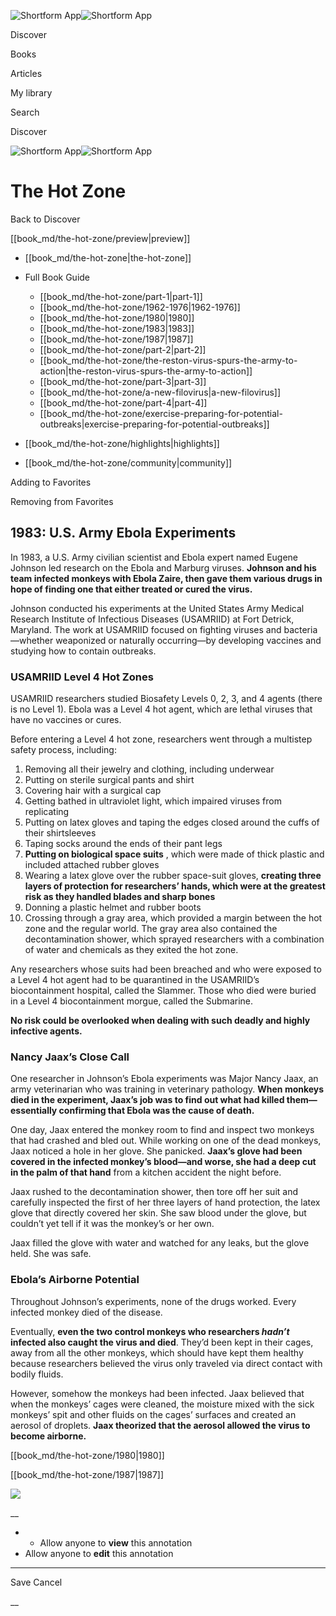 ![Shortform App](/img/logo.36a2399e.svg)![Shortform App](/img/logo-dark.70c1b072.svg)

Discover

Books

Articles

My library

Search

Discover

![Shortform App](/img/logo.36a2399e.svg)![Shortform App](/img/logo-dark.70c1b072.svg)

# The Hot Zone

Back to Discover

[[book_md/the-hot-zone/preview|preview]]

  * [[book_md/the-hot-zone|the-hot-zone]]
  * Full Book Guide

    * [[book_md/the-hot-zone/part-1|part-1]]
    * [[book_md/the-hot-zone/1962-1976|1962-1976]]
    * [[book_md/the-hot-zone/1980|1980]]
    * [[book_md/the-hot-zone/1983|1983]]
    * [[book_md/the-hot-zone/1987|1987]]
    * [[book_md/the-hot-zone/part-2|part-2]]
    * [[book_md/the-hot-zone/the-reston-virus-spurs-the-army-to-action|the-reston-virus-spurs-the-army-to-action]]
    * [[book_md/the-hot-zone/part-3|part-3]]
    * [[book_md/the-hot-zone/a-new-filovirus|a-new-filovirus]]
    * [[book_md/the-hot-zone/part-4|part-4]]
    * [[book_md/the-hot-zone/exercise-preparing-for-potential-outbreaks|exercise-preparing-for-potential-outbreaks]]
  * [[book_md/the-hot-zone/highlights|highlights]]
  * [[book_md/the-hot-zone/community|community]]



Adding to Favorites 

Removing from Favorites 

## 1983: U.S. Army Ebola Experiments

In 1983, a U.S. Army civilian scientist and Ebola expert named Eugene Johnson led research on the Ebola and Marburg viruses. **Johnson and his team infected monkeys with Ebola Zaire, then gave them various drugs in hope of finding one that either treated or cured the virus.**

Johnson conducted his experiments at the United States Army Medical Research Institute of Infectious Diseases (USAMRIID) at Fort Detrick, Maryland. The work at USAMRIID focused on fighting viruses and bacteria—whether weaponized or naturally occurring—by developing vaccines and studying how to contain outbreaks.

### USAMRIID Level 4 Hot Zones

USAMRIID researchers studied Biosafety Levels 0, 2, 3, and 4 agents (there is no Level 1). Ebola was a Level 4 hot agent, which are lethal viruses that have no vaccines or cures.

Before entering a Level 4 hot zone, researchers went through a multistep safety process, including:

  1. Removing all their jewelry and clothing, including underwear
  2. Putting on sterile surgical pants and shirt
  3. Covering hair with a surgical cap
  4. Getting bathed in ultraviolet light, which impaired viruses from replicating
  5. Putting on latex gloves and taping the edges closed around the cuffs of their shirtsleeves
  6. Taping socks around the ends of their pant legs
  7. **Putting on biological space suits** , which were made of thick plastic and included attached rubber gloves
  8. Wearing a latex glove over the rubber space-suit gloves, **creating three layers of protection for researchers’ hands, which were at the greatest risk as they handled blades and sharp bones**
  9. Donning a plastic helmet and rubber boots
  10. Crossing through a gray area, which provided a margin between the hot zone and the regular world. The gray area also contained the decontamination shower, which sprayed researchers with a combination of water and chemicals as they exited the hot zone.



Any researchers whose suits had been breached and who were exposed to a Level 4 hot agent had to be quarantined in the USAMRIID’s biocontainment hospital, called the Slammer. Those who died were buried in a Level 4 biocontainment morgue, called the Submarine.

**No risk could be overlooked when dealing with such deadly and highly infective agents.**

### Nancy Jaax’s Close Call

One researcher in Johnson’s Ebola experiments was Major Nancy Jaax, an army veterinarian who was training in veterinary pathology. **When monkeys died in the experiment, Jaax’s job was to find out what had killed them—essentially confirming that Ebola was the cause of death.**

One day, Jaax entered the monkey room to find and inspect two monkeys that had crashed and bled out. While working on one of the dead monkeys, Jaax noticed a hole in her glove. She panicked. **Jaax’s glove had been covered in the infected monkey’s blood—and worse, she had a deep cut in the palm of that hand** from a kitchen accident the night before.

Jaax rushed to the decontamination shower, then tore off her suit and carefully inspected the first of her three layers of hand protection, the latex glove that directly covered her skin. She saw blood under the glove, but couldn’t yet tell if it was the monkey’s or her own.

Jaax filled the glove with water and watched for any leaks, but the glove held. She was safe.

### Ebola’s Airborne Potential

Throughout Johnson’s experiments, none of the drugs worked. Every infected monkey died of the disease.

Eventually, **even the two control monkeys who researchers _hadn’t_ infected also caught the virus and died**. They’d been kept in their cages, away from all the other monkeys, which should have kept them healthy because researchers believed the virus only traveled via direct contact with bodily fluids.

However, somehow the monkeys had been infected. Jaax believed that when the monkeys’ cages were cleaned, the moisture mixed with the sick monkeys’ spit and other fluids on the cages’ surfaces and created an aerosol of droplets. **Jaax theorized that the aerosol allowed the virus to become airborne.**

[[book_md/the-hot-zone/1980|1980]]

[[book_md/the-hot-zone/1987|1987]]

![](https://bat.bing.com/action/0?ti=56018282&Ver=2&mid=46f651ee-68a9-4ffe-af60-31301e8d5985&sid=1711133063fa11eebdec89a8b8ae3bbc&vid=171147a063fa11eea7440fcfeb230d96&vids=0&msclkid=N&pi=0&lg=en-US&sw=800&sh=600&sc=24&nwd=1&tl=Shortform%20%7C%20Book&p=https%3A%2F%2Fwww.shortform.com%2Fapp%2Fbook%2Fthe-hot-zone%2F1983&r=&lt=354&evt=pageLoad&sv=1&rn=378565)

__

  *   * Allow anyone to **view** this annotation
  * Allow anyone to **edit** this annotation



* * *

Save Cancel

__



